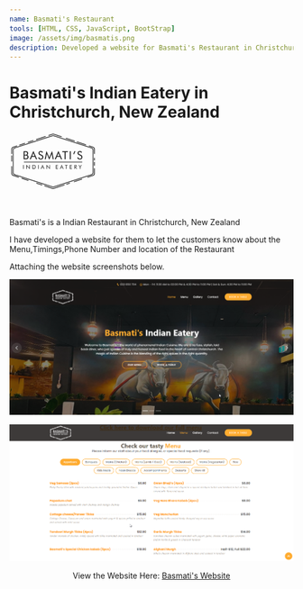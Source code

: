 ```yaml
---
name: Basmati's Restaurant
tools: [HTML, CSS, JavaScript, BootStrap]
image: /assets/img/basmatis.png
description: Developed a website for Basmati's Restaurant in Christchurch,New Zealand.
---
```


# Basmati's Indian Eatery in Christchurch, New Zealand

![basmatis](/assets/img/basmatis.png)



<br>

Basmati's is a Indian Restaurant in Christchurch, New Zealand

I have developed a website for them to let the customers know about the Menu,Timings,Phone Number and location of the Restaurant

Attaching the website screenshots below.

![basmatis_web](/assets/img/basmatis_web.png)

![basmatis2](/assets/img/basmatis2.png)

<center>View the Website Here: <a href="https://basmatis.co.nz/" target="_blank">Basmati's Website</a></center>

<br>

<br>
